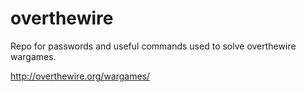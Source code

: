 # overthewire
Repo for passwords and useful commands used to solve overthewire wargames.

http://overthewire.org/wargames/
